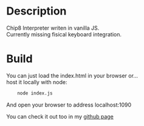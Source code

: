 # Description
Chip8 Interpreter writen in vanilla JS.  
Currently missing fisical keyboard integration.

# Build
You can just load the index.html in your browser or...  
host it locally with node:
```bash
    node index.js
```
And open your browser to address localhost:1090

You can check it out too in my [github page](https://srbigotones.github.io)
